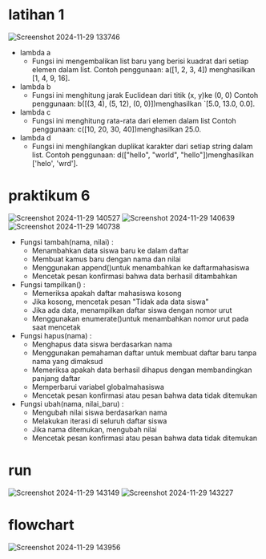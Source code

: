 # latihan 1
![Screenshot 2024-11-29 133746](https://github.com/user-attachments/assets/c5b158fc-903c-4d23-b30d-f6b39e577b4f)


- lambda a
   - Fungsi ini mengembalikan list baru yang berisi kuadrat dari setiap elemen dalam list.
     Contoh penggunaan: a([1, 2, 3, 4]) menghasilkan [1, 4, 9, 16].
- lambda b
   - Fungsi ini menghitung jarak Euclidean dari titik (x, y)ke (0, 0)
     Contoh penggunaan: b([(3, 4), (5, 12), (0, 0)])menghasilkan `[5.0, 13.0, 0.0].
- lambda c
   - Fungsi ini menghitung rata-rata dari elemen dalam list
     Contoh penggunaan: c([10, 20, 30, 40])menghasilkan 25.0.
- lambda d
   - Fungsi ini menghilangkan duplikat karakter dari setiap string dalam list.
     Contoh penggunaan: d(["hello", "world", "hello"])menghasilkan ['helo', 'wrd'].

# praktikum 6
![Screenshot 2024-11-29 140527](https://github.com/user-attachments/assets/617b769f-b6d6-4797-8385-25e2e77aa814)
![Screenshot 2024-11-29 140639](https://github.com/user-attachments/assets/264f5c45-5f25-44d0-b681-337e399581eb)
![Screenshot 2024-11-29 140738](https://github.com/user-attachments/assets/61c7a386-1269-45f2-860b-4c7068b5c1b2)

- Fungsi tambah(nama, nilai) :
   - Menambahkan data siswa baru ke dalam daftar
   - Membuat kamus baru dengan nama dan nilai
   - Menggunakan append()untuk menambahkan ke daftarmahasiswa
   - Mencetak pesan konfirmasi bahwa data berhasil ditambahkan
- Fungsi tampilkan() :
   - Memeriksa apakah daftar mahasiswa kosong
   - Jika kosong, mencetak pesan "Tidak ada data siswa"
   - Jika ada data, menampilkan daftar siswa dengan nomor urut
   - Menggunakan enumerate()untuk menambahkan nomor urut pada saat mencetak
- Fungsi hapus(nama) :
   - Menghapus data siswa berdasarkan nama
   - Menggunakan pemahaman daftar untuk membuat daftar baru tanpa nama yang dimaksud
   - Memeriksa apakah data berhasil dihapus dengan membandingkan panjang daftar
   - Memperbarui variabel globalmahasiswa
   - Mencetak pesan konfirmasi atau pesan bahwa data tidak ditemukan
- Fungsi ubah(nama, nilai_baru) :
   - Mengubah nilai siswa berdasarkan nama
   - Melakukan iterasi di seluruh daftar siswa
   - Jika nama ditemukan, mengubah nilai
   - Mencetak pesan konfirmasi atau pesan bahwa data tidak ditemukan

# run 
![Screenshot 2024-11-29 143149](https://github.com/user-attachments/assets/7cc3e699-0add-4f6a-b132-70f91efb42b0)
![Screenshot 2024-11-29 143227](https://github.com/user-attachments/assets/92b3f552-97aa-4486-b05e-dc3ae644d577)

# flowchart
![Screenshot 2024-11-29 143956](https://github.com/user-attachments/assets/64c0c6d0-533d-44b3-8885-d782e33039bb)


